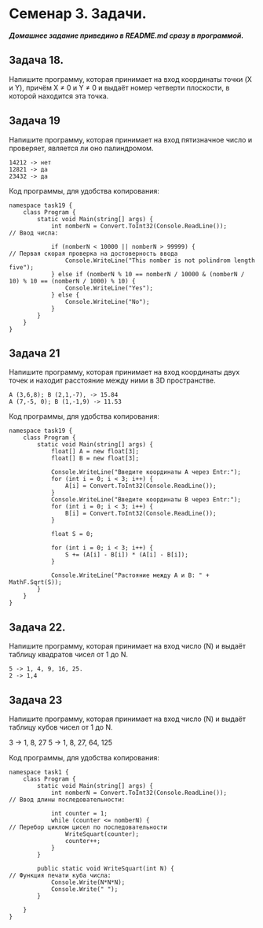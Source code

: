 # Семенар 3. Задачи. 

***Домашнее задание приведино в README.md сразу в программой.***

## Задача 18. 

Напишите программу, которая принимает на вход координаты точки (X и Y), причём X ≠ 0 и Y ≠ 0 и выдаёт номер четверти плоскости, в которой находится эта точка.

## Задача 19

Напишите программу, которая принимает на вход пятизначное число и проверяет, является ли оно палиндромом.

    14212 -> нет
    12821 -> да
    23432 -> да

Код программы, для удобства копирования:

    namespace task19 {
        class Program {
            static void Main(string[] args) {
                int nomberN = Convert.ToInt32(Console.ReadLine());                         // Ввод числа:

                if (nomberN < 10000 || nomberN > 99999) {                                  // Первая скорая проверка на достоверность ввода
                    Console.WriteLine("This nomber is not polindrom length five");
                } else if (nomberN % 10 == nomberN / 10000 & (nomberN / 10) % 10 == (nomberN / 1000) % 10) {
                    Console.WriteLine("Yes");
                } else {
                    Console.WriteLine("No");
                }
            }
        }
    }

## Задача 21

Напишите программу, которая принимает на вход координаты двух точек и находит расстояние между ними в 3D пространстве.

    A (3,6,8); B (2,1,-7), -> 15.84
    A (7,-5, 0); B (1,-1,9) -> 11.53

Код программы, для удобства копирования:

    namespace task19 {
        class Program {
            static void Main(string[] args) {
                float[] A = new float[3];
                float[] B = new float[3];

                Console.WriteLine("Введите координаты А через Entr:");
                for (int i = 0; i < 3; i++) {
                    A[i] = Convert.ToInt32(Console.ReadLine());
                }     
                Console.WriteLine("Введите координаты B через Entr:");
                for (int i = 0; i < 3; i++) {
                    B[i] = Convert.ToInt32(Console.ReadLine());
                }       

                float S = 0;

                for (int i = 0; i < 3; i++) {
                    S += (A[i] - B[i]) * (A[i] - B[i]);
                }

                Console.WriteLine("Растояние между А и В: " + MathF.Sqrt(S));
            }
        }
    }

## Задача 22.

Напишите программу, которая принимает на вход число (N) и выдаёт таблицу квадратов чисел от 1 до N.

    5 -> 1, 4, 9, 16, 25.
    2 -> 1,4

## Задача 23

Напишите программу, которая принимает на вход число (N) и выдаёт таблицу кубов чисел от 1 до N.

3 -> 1, 8, 27
5 -> 1, 8, 27, 64, 125

Код программы, для удобства копирования:

    namespace task1 {
        class Program {
            static void Main(string[] args) {
                int nomberN = Convert.ToInt32(Console.ReadLine());          // Ввод длины последовательности:

                int counter = 1;
                while (counter <= nomberN) {                                // Перебор циклом цисел по последовательности
                    WriteSquart(counter);
                    counter++;
                }
            }

            public static void WriteSquart(int N) {                         // Функция печати куба числа:
                Console.Write(N*N*N);
                Console.Write(" ");
            }

        }
    }